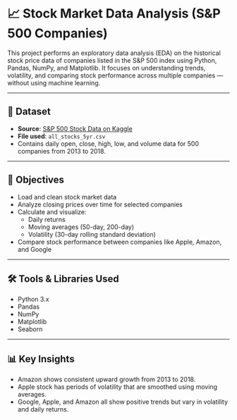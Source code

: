 # 📈 Stock Market Data Analysis (S&P 500 Companies)

This project performs an exploratory data analysis (EDA) on the historical stock price data of companies listed in the S&P 500 index using Python, Pandas, NumPy, and Matplotlib. It focuses on understanding trends, volatility, and comparing stock performance across multiple companies — without using machine learning.

---

## 📂 Dataset

- **Source**: [S&P 500 Stock Data on Kaggle](https://www.kaggle.com/datasets/camnugent/sandp500)
- **File used**: `all_stocks_5yr.csv`
- Contains daily open, close, high, low, and volume data for 500 companies from 2013 to 2018.

---

## 🎯 Objectives

- Load and clean stock market data
- Analyze closing prices over time for selected companies
- Calculate and visualize:
  - Daily returns
  - Moving averages (50-day, 200-day)
  - Volatility (30-day rolling standard deviation)
- Compare stock performance between companies like Apple, Amazon, and Google

---

## 🛠️ Tools & Libraries Used

- Python 3.x
- Pandas
- NumPy
- Matplotlib
- Seaborn

---

## 📊 Key Insights

- Amazon shows consistent upward growth from 2013 to 2018.
- Apple stock has periods of volatility that are smoothed using moving averages.
- Google, Apple, and Amazon all show positive trends but vary in volatility and daily returns.
